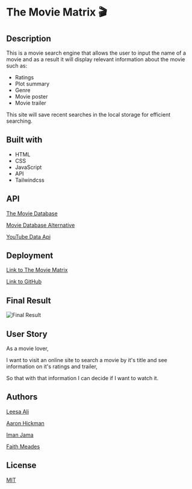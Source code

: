 # The Movie Matrix 🎬

## Description
This is a movie search engine that allows the user to input the name of a movie and as a result it will display relevant information about the movie such as:
- Ratings
- Plot summary
- Genre 
- Movie poster
- Movie trailer 

This site will save recent searches in the local storage for efficient searching.

## Built with
- HTML
- CSS
- JavaScript
- API
- Tailwindcss

## API
[The Movie Database](https://www.themoviedb.org/?language=en-GB)


[Movie Database Alternative](https://rapidapi.com/rapidapi/api/movie-database-alternative/details)

[YouTube Data Api](https://developers.google.com/youtube/v3)

## Deployment
[Link to The Movie Matrix](https://leesaal.github.io/TheMovieMatrix/)

[Link to GitHub](https://github.com/Leesaal/TheMovieMatrix)

## Final Result

![Final Result](./assets/images/final-result-01.png)


## User Story
As a movie lover,

I want to visit an online site to search a movie by it's title and see information on it's ratings and trailer,

So that with that information I can decide if I want to watch it.

## Authors
[Leesa Ali](https://github.com/Leesaal)

[Aaron Hickman](https://github.com/Hicku)

[Iman Jama](https://github.com/Iman-Jama)

[Faith Meades](https://github.com/FaithsCoding)


## License

[MIT](https://choosealicense.com/licenses/mit/)
